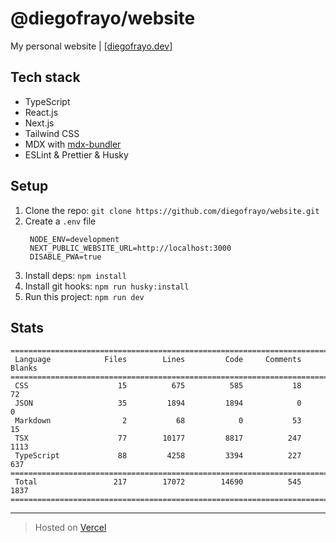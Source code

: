 # @diegofrayo/website

My personal website | [[diegofrayo.dev]](https://diegofrayo.dev)

## Tech stack

- TypeScript
- React.js
- Next.js
- Tailwind CSS
- MDX with [mdx-bundler](https://github.com/kentcdodds/mdx-bundler)
- ESLint & Prettier & Husky

## Setup

1. Clone the repo: `git clone https://github.com/diegofrayo/website.git`
1. Create a `.env` file
   ```
    NODE_ENV=development
    NEXT_PUBLIC_WEBSITE_URL=http://localhost:3000
    DISABLE_PWA=true
   ```
1. Install deps: `npm install`
1. Install git hooks: `npm run husky:install`
1. Run this project: `npm run dev`

## Stats

```
===============================================================================
 Language            Files        Lines         Code     Comments       Blanks
===============================================================================
 CSS                    15          675          585           18           72
 JSON                   35         1894         1894            0            0
 Markdown                2           68            0           53           15
 TSX                    77        10177         8817          247         1113
 TypeScript             88         4258         3394          227          637
===============================================================================
 Total                 217        17072        14690          545         1837
===============================================================================
```

---

> Hosted on [Vercel](https://vercel.com)
